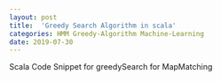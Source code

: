 ```yaml
---
layout: post
title:  'Greedy Search Algorithm in scala'
categories: HMM Greedy-Algorithm Machine-Learning
date: 2019-07-30
---
```


Scala Code Snippet for greedySearch for MapMatching

<script src="https://gist.github.com/ghostian/8ceab58315d54404f7262c90ec001c06.js"></script>

